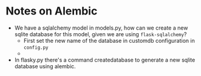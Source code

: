 # Notes on Alembic

- We have a sqlalchemy model in models.py, how can we create a new sqlite database for this model, given we are using ```flask-sqlalchemy```?
  - First set the new name of the database in customdb configuration in ```config.py```
  -  
- In flasky.py there's a command createdatabase to generate a new sqlite database using alembic.